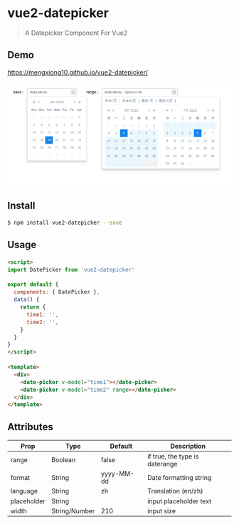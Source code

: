 # vue2-datepicker

> A Datepicker Component For Vue2

## Demo
<https://mengxiong10.github.io/vue2-datepicker/>

![image](https://github.com/mengxiong10/vue2-datepicker/raw/master/screenshot/demo.PNG)

## Install

```bash
$ npm install vue2-datepicker --save
```

## Usage

```html
<script>
import DatePicker from 'vue2-datepicker'

export default {
  components: { DatePicker },
  data() {
    return {
      time1: '',
      time2: '',
    }
  }
}
</script>

<template>
  <div>
    <date-picker v-model="time1"></date-picker>
    <date-picker v-model="time2" range></date-picker>
  </div>
</template>
```
## Attributes

| Prop            | Type          | Default     | Description                           |
|-----------------|---------------|-------------|---------------------------------------|
| range           | Boolean       | false       | if true, the type is daterange        |
| format          | String        | yyyy-MM-dd  | Date formatting string                |
| language        | String        | zh          | Translation (en/zh)      |
| placeholder     | String        |             | input placeholder text                |
| width           | String/Number | 210         | input size                            |


